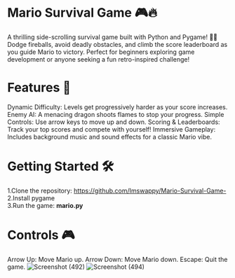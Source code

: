 # Mario Survival Game 🎮🔥
A thrilling side-scrolling survival game built with Python and Pygame! 🐉✨ Dodge fireballs, avoid deadly obstacles, and climb the score leaderboard as you guide Mario to victory. Perfect for beginners exploring game development or anyone seeking a fun retro-inspired challenge!
# Features 🚀
Dynamic Difficulty: Levels get progressively harder as your score increases.
Enemy AI: A menacing dragon shoots flames to stop your progress.
Simple Controls: Use arrow keys to move up and down.
Scoring & Leaderboards: Track your top scores and compete with yourself!
Immersive Gameplay: Includes background music and sound effects for a classic Mario vibe.
# Getting Started 🛠️
1.Clone the repository: https://github.com/Imswappy/Mario-Survival-Game- <br>
2.Install pygame <br>
3.Run the game: **mario.py**
# Controls 🎮
Arrow Up: Move Mario up.
Arrow Down: Move Mario down.
Escape: Quit the game.
![Screenshot (492)](https://github.com/user-attachments/assets/f30275a0-7ce3-4321-88c2-30126a5b55e4)
![Screenshot (494)](https://github.com/user-attachments/assets/6ba0d632-6588-4fbc-b0ff-114b882d182d)







